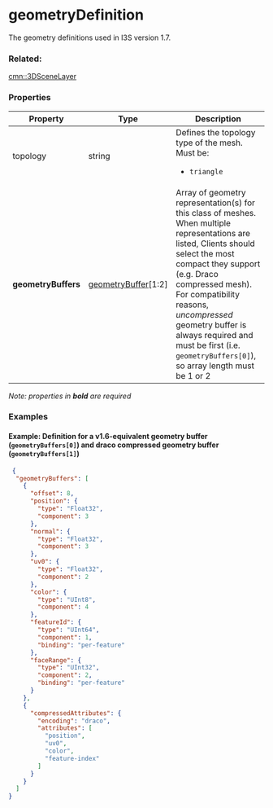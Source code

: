 # geometryDefinition

The geometry definitions used in I3S version 1.7.

### Related:

[cmn::3DSceneLayer](3DSceneLayer.cmn.md)
### Properties

| Property | Type | Description |
| --- | --- | --- |
| topology | string | Defines the topology type of the mesh.<div>Must be:<ul><li>`triangle`</li></ul></div> |
| **geometryBuffers** | [geometryBuffer](geometryBuffer.cmn.md)[1:2] | Array of geometry representation(s) for this class of meshes. When multiple representations are listed, Clients should select the most compact they support (e.g. Draco compressed mesh). For compatibility reasons, _uncompressed_ geometry buffer is always required and must be first (i.e. `geometryBuffers[0]`), so array length must be 1 or 2 |

*Note: properties in **bold** are required*

### Examples 

#### Example: Definition for a v1.6-equivalent geometry buffer (`geometryBuffers[0]`) and draco compressed geometry buffer (`geometryBuffers[1]`) 

```json
 {
  "geometryBuffers": [
    {
      "offset": 8,
      "position": {
        "type": "Float32",
        "component": 3
      },
      "normal": {
        "type": "Float32",
        "component": 3
      },
      "uv0": {
        "type": "Float32",
        "component": 2
      },
      "color": {
        "type": "UInt8",
        "component": 4
      },
      "featureId": {
        "type": "UInt64",
        "component": 1,
        "binding": "per-feature"
      },
      "faceRange": {
        "type": "UInt32",
        "component": 2,
        "binding": "per-feature"
      }
    },
    {
      "compressedAttributes": {
        "encoding": "draco",
        "attributes": [
          "position",
          "uv0",
          "color",
          "feature-index"
        ]
      }
    }
  ]
} 
```

